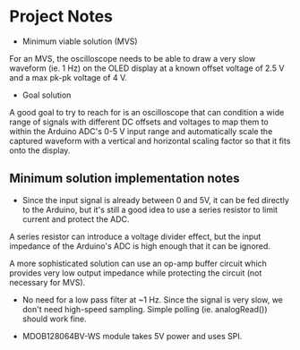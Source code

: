 # Project Notes

- Minimum viable solution (MVS)

For an MVS, the oscilloscope needs to be able to draw a very slow waveform (ie. 1 Hz) on the OLED display at a known offset voltage of 2.5 V and a max pk-pk voltage of 4 V.

-  Goal solution

A good goal to try to reach for is an oscilloscope that can condition a wide range of signals with different DC offsets and voltages to map them to within the Arduino ADC's 0-5 V input range and automatically scale the captured waveform with a vertical and horizontal scaling factor so that it fits onto the display.

## Minimum solution implementation notes

- Since the input signal is already between 0 and 5V, it can be fed directly to the Arduino, but it's still a good idea to use a series resistor to limit current and protect the ADC.

A series resistor can introduce a voltage divider effect, but the input impedance of the Arduino's ADC is high enough that it can be ignored. 

A more sophisticated solution can use an op-amp buffer circuit which provides very low output impedance while protecting the circuit (not necessary for MVS).

- No need for a low pass filter at ~1 Hz. Since the signal is very slow, we don't need high-speed sampling. Simple polling (ie. analogRead()) should work fine.

- MDOB128064BV-WS module takes 5V power and uses SPI.